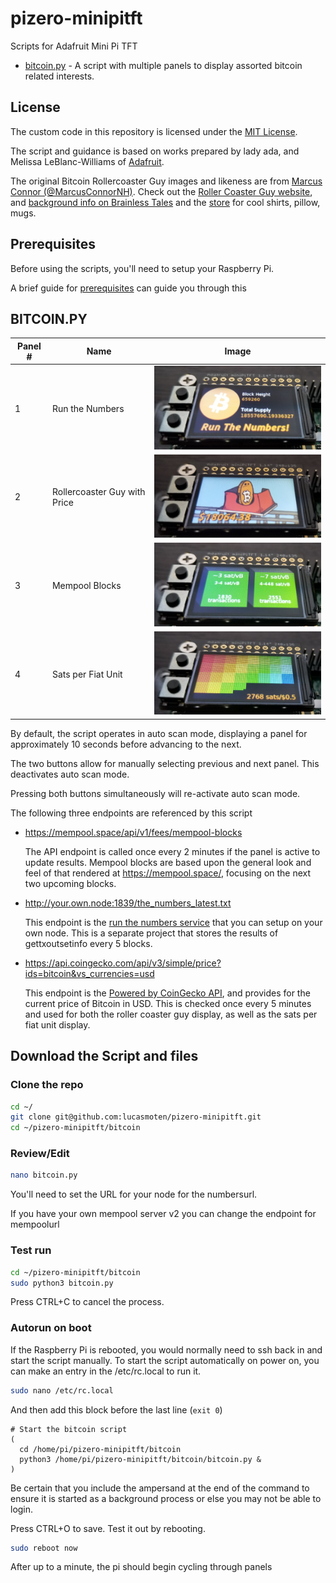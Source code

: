 # pizero-minipitft

Scripts for Adafruit Mini Pi TFT

- [bitcoin.py](./bitcoin/bitcoin.py) - A script with multiple panels to display assorted bitcoin related interests.

## License

The custom code in this repository is licensed under the [MIT License](LICENSE).

The script and guidance is based on works prepared by lady ada, and Melissa LeBlanc-Williams of [Adafruit](https://learn.adafruit.com/).

The original Bitcoin Rollercoaster Guy images and likeness are from [Marcus Connor \(@MarcusConnorNH\)](https://twitter.com/MarcusConnorNH/).  Check out the [Roller Coaster Guy website](https://rollercoasterguy.github.io/), and [background info on Brainless Tales](http://www.brainlesstales.com/bitcoin-roller-coaster) and the [store](https://www.zazzle.com/store/bitcoinrollercoaster) for cool shirts, pillow, mugs.

## Prerequisites

Before using the scripts, you'll need to setup your Raspberry Pi.

A brief guide for [prerequisites](docs/prereqs.md) can guide you through this

## BITCOIN.PY

| Panel # | Name | Image |
| --- | --- | --- |
| 1 | Run the Numbers | <img src="docs/images/panel1.jpg" style="width:400px" /> |
| 2 | Rollercoaster Guy with Price | <img src="docs/images/panel2.jpg" style="width:400px" /> |
| 3 | Mempool Blocks | <img src="docs/images/panel3.jpg" style="width:400px" /> |
| 4 | Sats per Fiat Unit | <img src="docs/images/panel4.jpg" style="width:400px" /> |

By default, the script operates in auto scan mode, displaying a panel for approximately 10 seconds before advancing to the next.  

The two buttons allow for manually selecting previous and next panel.  This deactivates auto scan mode.

Pressing both buttons simultaneously will re-activate auto scan mode.

The following three endpoints are referenced by this script

* https://mempool.space/api/v1/fees/mempool-blocks

  The API endpoint is called once every 2 minutes if the panel is active to update results.  Mempool blocks are based upon the general look and feel of that rendered at https://mempool.space/, focusing on the next two upcoming blocks.

* http://your.own.node:1839/the_numbers_latest.txt

  This endpoint is the [run the numbers service](https://github.com/lucasmoten/runthenumbers) that you can setup on your own node.  This is a separate project that stores the results of gettxoutsetinfo every 5 blocks.

* https://api.coingecko.com/api/v3/simple/price?ids=bitcoin&vs_currencies=usd

  This endpoint is the [Powered by CoinGecko API](https://www.coingecko.com/en), and provides for the current price of Bitcoin in USD. This is checked once every 5 minutes and used for both the roller coaster guy display, as well as the sats per fiat unit display.


## Download the Script and files

### Clone the repo

```bash
cd ~/
git clone git@github.com:lucasmoten/pizero-minipitft.git
cd ~/pizero-minipitft/bitcoin
```

### Review/Edit

```bash
nano bitcoin.py
```
You'll need to set the URL for your node for the numbersurl.

If you have your own mempool server v2 you can change the endpoint for mempoolurl


### Test run

```bash
cd ~/pizero-minipitft/bitcoin
sudo python3 bitcoin.py
```

Press CTRL+C to cancel the process. 

### Autorun on boot

If the Raspberry Pi is rebooted, you would normally need to ssh back in and start the script manually.
To start the script automatically on power on, you can make an entry in the /etc/rc.local to run it.

```bash
sudo nano /etc/rc.local
```

And then add this block before the last line (`exit 0`)

```
# Start the bitcoin script
(
  cd /home/pi/pizero-minipitft/bitcoin
  python3 /home/pi/pizero-minipitft/bitcoin/bitcoin.py &
)
```
Be certain that you include the ampersand at the end of the command to ensure it is started as a background process or else you may not be able to login.

Press CTRL+O to save. Test it out by rebooting.

```bash
sudo reboot now
```
After up to a minute, the pi should begin cycling through panels 